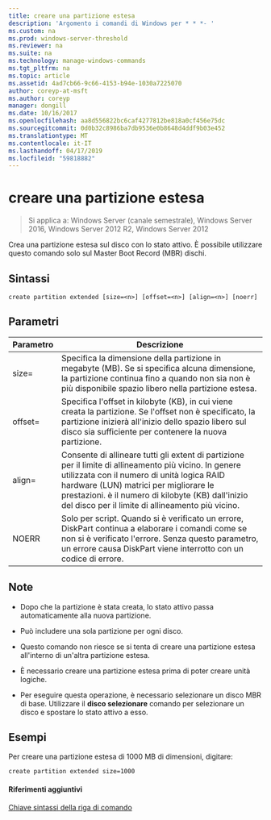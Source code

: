 ```yaml
---
title: creare una partizione estesa
description: 'Argomento i comandi di Windows per * * *- '
ms.custom: na
ms.prod: windows-server-threshold
ms.reviewer: na
ms.suite: na
ms.technology: manage-windows-commands
ms.tgt_pltfrm: na
ms.topic: article
ms.assetid: 4ad7cb66-9c66-4153-b94e-1030a7225070
author: coreyp-at-msft
ms.author: coreyp
manager: dongill
ms.date: 10/16/2017
ms.openlocfilehash: aa8d556822bc6caf4277812be818a0cf456e75dc
ms.sourcegitcommit: 0d0b32c8986ba7db9536e0b8648d4ddf9b03e452
ms.translationtype: MT
ms.contentlocale: it-IT
ms.lasthandoff: 04/17/2019
ms.locfileid: "59818882"
---
```

# <a name="create-partition-extended"></a>creare una partizione estesa

>Si applica a: Windows Server (canale semestrale), Windows Server 2016, Windows Server 2012 R2, Windows Server 2012

Crea una partizione estesa sul disco con lo stato attivo. È possibile utilizzare questo comando solo sul Master Boot Record \(MBR\) dischi.  
  
  
  
## <a name="syntax"></a>Sintassi  
  
```  
create partition extended [size=<n>] [offset=<n>] [align=<n>] [noerr]  
```  
  
## <a name="parameters"></a>Parametri  
  
|Parametro|Descrizione|  
|-------|--------|  
|size\=<n>|Specifica la dimensione della partizione in megabyte \(MB\). Se si specifica alcuna dimensione, la partizione continua fino a quando non sia non è più disponibile spazio libero nella partizione estesa.|  
|offset\=<n>|Specifica l'offset in kilobyte \(KB\), in cui viene creata la partizione. Se l'offset non è specificato, la partizione inizierà all'inizio dello spazio libero sul disco sia sufficiente per contenere la nuova partizione.|  
|align\=<n>|Consente di allineare tutti gli extent di partizione per il limite di allineamento più vicino. In genere utilizzata con il numero di unità logica RAID hardware \(LUN\) matrici per migliorare le prestazioni. <n> è il numero di kilobyte \(KB\) dall'inizio del disco per il limite di allineamento più vicino.|  
|NOERR|Solo per script. Quando si è verificato un errore, DiskPart continua a elaborare i comandi come se non si è verificato l'errore. Senza questo parametro, un errore causa DiskPart viene interrotto con un codice di errore.|  
  
## <a name="remarks"></a>Note  
  
-   Dopo che la partizione è stata creata, lo stato attivo passa automaticamente alla nuova partizione.  
  
-   Può includere una sola partizione per ogni disco.  
  
-   Questo comando non riesce se si tenta di creare una partizione estesa all'interno di un'altra partizione estesa.  
  
-   È necessario creare una partizione estesa prima di poter creare unità logiche.  
  
-   Per eseguire questa operazione, è necessario selezionare un disco MBR di base. Utilizzare il **disco selezionare** comando per selezionare un disco e spostare lo stato attivo a esso.  
  
## <a name="BKMK_examples"></a>Esempi  
Per creare una partizione estesa di 1000 MB di dimensioni, digitare:  
  
```  
create partition extended size=1000  
```  
  
#### <a name="additional-references"></a>Riferimenti aggiuntivi  
[Chiave sintassi della riga di comando](command-line-syntax-key.md)  
  

  

